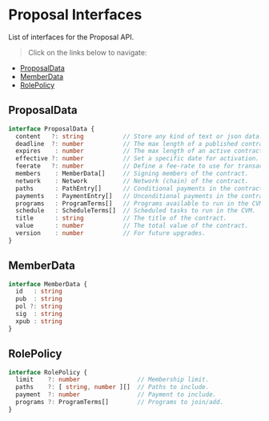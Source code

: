 # Proposal Interfaces

List of interfaces for the Proposal API.

> Click on the links below to navigate:

- [ProposalData](#proposaldata)  
- [MemberData](#memberdata)  
- [RolePolicy](#rolepolicy)  

## ProposalData

```ts
interface ProposalData {
  content   ?: string           // Store any kind of text or json data.
  deadline  ?: number           // The max length of a published contract.
  expires    : number           // The max length of an active contract.
  effective ?: number           // Set a specific date for activation.
  feerate   ?: number           // Define a fee-rate to use for transactions.
  members    : MemberData[]     // Signing members of the contract.
  network    : Network          // Network (chain) of the contract.
  paths      : PathEntry[]      // Conditional payments in the contract.
  payments   : PaymentEntry[]   // Unconditional payments in the contract.
  programs   : ProgramTerms[]   // Programs available to run in the CVM.
  schedule   : ScheduleTerms[]  // Scheduled tasks to run in the CVM.
  title      : string           // The title of the contract.
  value      : number           // The total value of the contract.
  version    : number           // For future upgrades.
}
```

## MemberData

```ts
interface MemberData {
  id   : string
  pub  : string
  pol ?: string
  sig  : string
  xpub : string
}
```

## RolePolicy

```ts
interface RolePolicy {
  limit    ?: number                // Membership limit.
  paths    ?: [ string, number ][]  // Paths to include.
  payment  ?: number                // Payment to include.
  programs ?: ProgramTerms[]        // Programs to join/add.
}
```
